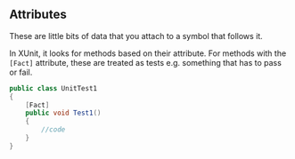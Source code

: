 ## Attributes

These are little bits of data that you attach to a symbol that follows it.

In XUnit, it looks for methods based on their attribute.  For methods with the `[Fact]` attribute, these are treated as tests e.g. something that has to pass or fail.

```cs
public class UnitTest1
{
    [Fact]
    public void Test1()
    {
        //code
    }
}
```